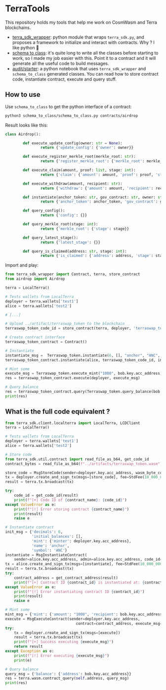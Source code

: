 # TerraTools

This repository holds my tools that help me work on CosmWasm and Terra blockchains.

- [terra_sdk_wrapper](terra_sdk_wrapper): python module that wraps `terra_sdk.py`, and proposes a framework to initialize and interact with contracts. Why ? I like python 🐍
- [schema to class](schema_to_class): it's quite long to write all the classes before starting to work, so I made my job easier with this. Point it to a contract and it will generate all the useful code to build messages.
- [audit/starter](audit/starter.ipynb): a python notebook that uses `terra_sdk_wrapper` and `schema_to_class` generated classes. You can read how to store contract code, instantiate contract, execute and query stuff.

## How to use

Use `schema_to_class` to get the python interface of a contract:

```sh
python3 schema_to_class/schema_to_class.py contracts/airdrop
```

Result looks like this:

```py
class Airdrop():

        def execute_update_config(owner: str = None):
                return {'update_config': {'owner': owner}}

        def execute_register_merkle_root(merkle_root: str):
                return {'register_merkle_root': {'merkle_root': merkle_root}}

        def execute_claim(amount, proof: list, stage: int):
                return {'claim': {'amount': amount, 'proof': proof, 'stage': stage}}

        def execute_withdraw(amount, recipient: str):
                return {'withdraw': {'amount': amount, 'recipient': recipient}}

        def instantiate(anchor_token: str, gov_contract: str, owner: str):
                return {'anchor_token': anchor_token, 'gov_contract': gov_contract, 'owner': owner}

        def query_config():
                return {'config': {}}

        def query_merkle_root(stage: int):
                return {'merkle_root': {'stage': stage}}

        def query_latest_stage():
                return {'latest_stage': {}}

        def query_is_claimed(address: str, stage: int):
                return {'is_claimed': {'address': address, 'stage': stage}}
```

Import and play:

```python
from terra_sdk_wrapper import Contract, terra, store_contract
from airdrop import Airdrop

terra = LocalTerra()

# Tests wallets from LocalTerra
deployer = terra.wallets['test1']
alice = terra.wallets['test2']

# [...]

# Upload ../artifact/terraswap_token to the blockchain
terraswap_token_code_id = store_contract(terra, deployer, 'terraswap_token')

# Create contract interface
terraswap_token_contract = Contract()

# Instantiate
instantiate_msg =  Terraswap_token.instantiate(6, [], "anchor", "ANC", {'minter': deployer.key.acc_address})
terraswap_token_contract.instantiate(alice, terraswap_token_code_id, instantiate_msg)

# Mint some
execute_msg = Terraswap_token.execute_mint("1000", bob.key.acc_address)
res = terraswap_token_contract.execute(deployer, execute_msg)

# Query balance
res = terraswap_token_contract.query(Terraswap_token.query_balance(bob.key.acc_address))
print(res)
```
## What is the full code equivalent ?

```py
from terra_sdk.client.localterra import LocalTerra, LCDClient
terra = LocalTerra()

# Tests wallets from LocalTerra
deployer = terra.wallets['test1']
alice = terra.wallets['test2']

# Store code
from terra_sdk.util.contract import read_file_as_b64, get_code_id
contract_bytes = read_file_as_b64(f"../artifacts/terraswap_token.wasm")

store_code = MsgStoreCode(sender=deployer.key.acc_address, wasm_byte_code=contract_bytes)
tx = deployer.create_and_sign_tx(msgs=[store_code], fee=StdFee(10_000_000, "10000000uluna"))
result = terra.tx.broadcast(tx)

try:
    code_id = get_code_id(result)
    print(f"[+] Code ID of {contract_name}: {code_id}")
except ValueError as e:
    print(f"[!] Error storing contract {contract_name}")
    print(result)
    raise e

# Instantiate contract
init_msg = {'decimals': 6, 
            'initial_balances': [], 
            'mint': {'minter': deployer.key.acc_address}, 
            'name': 'anchor', 
            'symbol': 'ANC'}
instantiate = MsgInstantiateContract(
    sender=alice.key.acc_address, admin=alice.key.acc_address, code_id=contract_id, init_msg=init_msg)
tx = alice.create_and_sign_tx(msgs=[instantiate], fee=StdFee(10_000_000, "10000000uluna"))
result = terra.tx.broadcast(tx)
try:
    contract_address = get_contract_address(result)
    print(f"[+] Contract ID {contract_id} is instantiated at: {contract_address}")
except ValueError as e:
    print(f"[!] Error instantiating contract ID {contract_id}")
    print(result)
    raise e

# Mint some
mint_msg = {'mint': {'amount': "1000", 'recipient': bob.key.acc_address}}
execute = MsgExecuteContract(sender=deployer.key.acc_address,
                                contract=contract_address, execute_msg=mint_msg)
try:
    tx = deployer.create_and_sign_tx(msgs=[execute])
    result = terra.tx.broadcast(tx)
    print(f"[+] Success executing {execute_msg}")
    return result
except Exception as e:
    print(f"[!] Error executing {execute_msg}")
    print(e)

# Query balance
query_msg = {'balance': {'address': bob.key.acc_address}}
res = terra.wasm.contract_query(self.address, query_msg)
print(res)
```